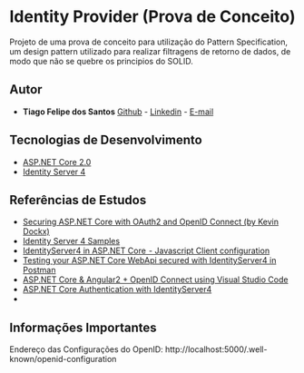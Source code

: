 # Identity Provider (Prova de Conceito)

Projeto de uma prova de conceito para utilização do Pattern Specification, um design pattern utilizado para realizar filtragens de retorno de dados, de modo que não se quebre os principios do SOLID.

## Autor

- **Tiago Felipe dos Santos**
  [Github](https://github.com/taigosantos) - [Linkedin](https://www.linkedin.com/in/tiago-santos-36b25341/) - [E-mail](mailto:taigobrasil@gmail.com)

## Tecnologias de Desenvolvimento

- [ASP.NET Core 2.0](https://en.wikipedia.org/wiki/Specification_pattern)
- [Identity Server 4](https://identityserver.io/)

## Referências de Estudos

- [Securing ASP.NET Core with OAuth2 and OpenID Connect (by Kevin Dockx)](https://app.pluralsight.com/library/courses/asp-dotnet-core-oauth2-openid-connect-securing/table-of-contents)
- [Identity Server 4 Samples](https://github.com/IdentityServer/IdentityServer4.Samples)
- [IdentityServer4 in ASP.NET Core  - Javascript Client configuration](https://medium.com/@jorge.cotillo/identityserver4-in-asp-net-core-javascript-client-configuration-42ed4874a979)
- [Testing your ASP.NET Core WebApi secured with IdentityServer4 in Postman](https://medium.com/all-technology-feeds/testing-your-asp-net-core-webapi-secured-with-identityserver4-in-postman-97eee976aa16)
- [ASP.NET Core & Angular2 + OpenID Connect using Visual Studio Code](https://medium.com/@jorge.cotillo/asp-net-core-angular2-openid-connect-using-visual-studio-code-ed10327bb31a)
- [ASP.NET Core Authentication with IdentityServer4](https://blogs.msdn.microsoft.com/webdev/2017/01/23/asp-net-core-authentication-with-identityserver4/)
- ​

## Informações Importantes

Endereço das Configurações do OpenID:
http://localhost:5000/.well-known/openid-configuration